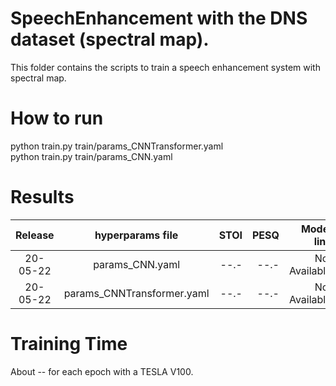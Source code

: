# SpeechEnhancement with the DNS dataset (spectral map).
This folder contains the scripts to train a speech enhancement system with spectral map.


# How to run
python train.py train/params_CNNTransformer.yaml  
python train.py train/params_CNN.yaml 

# Results
| Release | hyperparams file | STOI | PESQ | Model link | GPUs |
|:-------------:|:---------------------------:| -----:| -----:| --------:| :-----------:|
| 20-05-22 |  params_CNN.yaml |  --.- | --.- | Not Available | 1xV100 32GB |
| 20-05-22 |  params_CNNTransformer.yaml |  --.- | --.- | Not Available | 1xV100 32GB |

# Training Time
About -- for each epoch with a TESLA V100.
